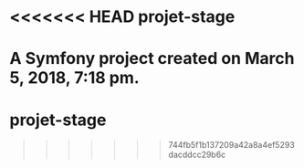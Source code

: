 <<<<<<< HEAD
projet-stage
============

A Symfony project created on March 5, 2018, 7:18 pm.
=======
# projet-stage
>>>>>>> 744fb5f1b137209a42a8a4ef5293dacddcc29b6c
